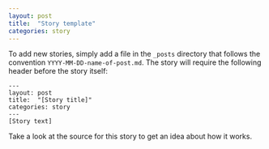 ```yaml
---
layout: post
title:  "Story template"
categories: story
---
```

To add new stories, simply add a file in the `_posts` directory that follows the convention `YYYY-MM-DD-name-of-post.md`.
The story will require the following header before the story itself:

```
---
layout: post
title:  "[Story title]"
categories: story
---
[Story text]
```

Take a look at the source for this story to get an idea about how it works.